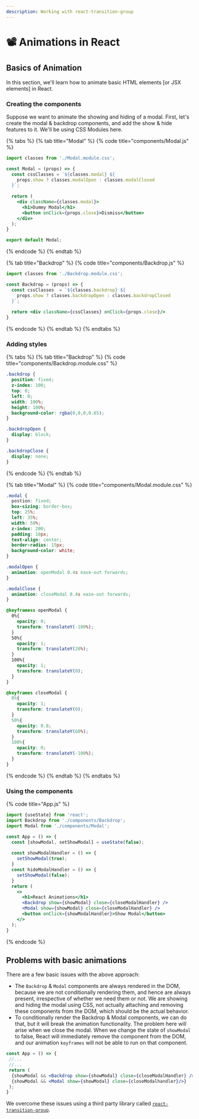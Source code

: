 ```yaml
---
description: Working with react-transition-group
---
```


# 📽 Animations in React

## Basics of Animation

In this section, we'll learn how to animate basic HTML elements \[or JSX elements] in React.

### Creating the components

Suppose we want to animate the showing and hiding of a modal. First, let's create the modal & backdrop components, and add the show & hide features to it. We'll be using CSS Modules here.

{% tabs %}
{% tab title="Modal" %}
{% code title="components/Modal.js" %}
```jsx
import classes from './Modal.module.css';

const Modal = (props) => {
  const cssClasses = `${classes.modal} ${
    props.show ? classes.modalOpen : classes.modalClosed
  }`;
  
  return (
    <div className={classes.modal}>
      <h1>Dummy Modal</h1>
      <button onClick={props.close}>Dismiss</button>
    </div>
  );
}

export default Modal;
```
{% endcode %}
{% endtab %}

{% tab title="Backdrop" %}
{% code title="components/Backdrop.js" %}
```jsx
import classes from './Backdrop.module.css';

const Backdrop = (props) => {
  const cssClasses  = `${classes.backdrop} ${
    props.show ? classes.backdropOpen : classes.backdropClosed
  }`;
  
  return <div className={cssClasses} onClick={props.close}/>
}
```
{% endcode %}
{% endtab %}
{% endtabs %}

### Adding styles

{% tabs %}
{% tab title="Backdrop" %}
{% code title="components/Backdrop.module.css" %}
```css
.backdrop {
  position: fixed;
  z-index: 100;
  top: 0;
  left: 0;
  width: 100%;
  height: 100%;
  background-color: rgba(0,0,0,0.65);
}

.backdropOpen {
  display: block;
}

.backdropClose {
  display: none;
}
```
{% endcode %}
{% endtab %}

{% tab title="Modal" %}
{% code title="components/Modal.module.css" %}
```css
.modal {
  postion: fixed;
  box-sizing: border-box;
  top: 25%;
  left: 35%;
  width: 50%;
  z-index: 200;
  padding: 10px;
  text-align: center;
  border-radius: 15px;
  background-color: white;
}

.modalOpen {
  animation: openModal 0.4s ease-out forwards;
}

.modalClose {
  animation: closeModal 0.4s ease-out forwards;
}

@keyframess openModal {
  0%{
    opacity: 0;
    transform: translateY(-100%);
  }
  50%{
    opacity: 1;
    transform: translateY(20%);
  }
  100%{
    opacity: 1;
    transform: translateY(0);
  }
}

@keyframes closeModal {
  0%{
    opacity: 1;
    transform: translateY(0);
  }
  50%{
    opacity: 0.8;
    transform: translateY(60%);
  }
  100%{
    opacity: 0;
    transform: translateY(-100%);
  }
}
```
{% endcode %}
{% endtab %}
{% endtabs %}

### Using the components

{% code title="App.js" %}
```jsx
import {useState} from 'react';
import Backdrop from './components/Backdrop';
import Modal from './components/Modal';

const App = () => {
  const [showModal, setShowModal] = useState(false);
  
  const showModalHandler = () => {
    setShowModal(true);
  }
  const hideModalHandler = () => {
    setShowModal(false);
  }
  return (
    <>
      <h1>React Animations</h1>
      <Backdrop show={showModal} close={closeModalHandler} />
      <Modal show={showModal} close={closeModalHandler} />
      <button onClick={showModalHandler}>Show Modal</button>
    </>
  );
}
```
{% endcode %}

## Problems with basic animations

There are a few basic issues with the above approach:

* The `Backdrop` & `Modal` components are always rendered in the DOM, because we are not conditionally rendering them, and hence are always present, irrespective of whether we need them or not. We are showing and hiding the modal using CSS, not actually attaching and removing these components from the DOM, which should be the actual behavior.
* To conditionally render the Backdrop & Modal components, we can do that, but it will break the animation functionality. The problem here will arise when we close the modal. When we change the state of `showModal` to false, React will immediately remove the component from the DOM, and our animation `keyframes` will not be able to run on that component.

```jsx
const App = () => {
 //...
 //...
 return (
  {showModal && <Backdrop show={showModal} close={closeModalHandler} />}
  {showModal && <Modal show={showModal} close={closeModalhandler}/>}
 );
}
```

We overcome these issues using a third party library called [`react-transition-group`](http://reactcommunity.org/react-transition-group/).
